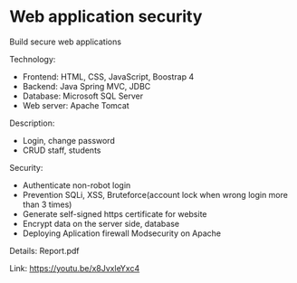 # Web application security
Build secure web applications


Technology:
 + Frontend: HTML, CSS, JavaScript, Boostrap 4
 + Backend: Java Spring MVC, JDBC
 + Database: Microsoft SQL Server
 + Web server: Apache Tomcat


Description:
 + Login, change password
 + CRUD staff, students


Security:
 + Authenticate non-robot login
 + Prevention SQLi, XSS, Bruteforce(account lock when wrong login more than 3 times)
 + Generate self-signed https certificate for website
 + Encrypt data on the server side, database
 + Deploying Aplication firewall Modsecurity on Apache
 
 
 Details: Report.pdf
 
 Link: https://youtu.be/x8JvxleYxc4
